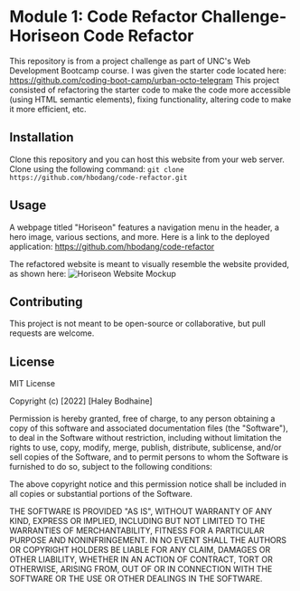 # Module 1: Code Refactor Challenge- Horiseon Code Refactor
This repository is from a project challenge as part of UNC's Web Development Bootcamp course. I was given the starter code located here: https://github.com/coding-boot-camp/urban-octo-telegram This project consisted of refactoring the starter code to make the code more accessible (using HTML semantic elements), fixing functionality, altering code to make it more efficient, etc.

## Installation
Clone this repository and you can host this website from your web server. Clone using the following command:
```git clone https://github.com/hbodang/code-refactor.git```

## Usage
A webpage titled "Horiseon" features a navigation menu in the header, a hero image, various sections, and more. Here is a link to the deployed application: https://github.com/hbodang/code-refactor

The refactored website is meant to visually resemble the website provided, as shown here:
![Horiseon Website Mockup](./assets/images/01-html-css-git-homework-demo.png)

## Contributing
This project is not meant to be open-source or collaborative, but pull requests are welcome.

## License
MIT License

Copyright (c) [2022] [Haley Bodhaine]

Permission is hereby granted, free of charge, to any person obtaining a copy
of this software and associated documentation files (the "Software"), to deal
in the Software without restriction, including without limitation the rights
to use, copy, modify, merge, publish, distribute, sublicense, and/or sell
copies of the Software, and to permit persons to whom the Software is
furnished to do so, subject to the following conditions:

The above copyright notice and this permission notice shall be included in all
copies or substantial portions of the Software.

THE SOFTWARE IS PROVIDED "AS IS", WITHOUT WARRANTY OF ANY KIND, EXPRESS OR
IMPLIED, INCLUDING BUT NOT LIMITED TO THE WARRANTIES OF MERCHANTABILITY,
FITNESS FOR A PARTICULAR PURPOSE AND NONINFRINGEMENT. IN NO EVENT SHALL THE
AUTHORS OR COPYRIGHT HOLDERS BE LIABLE FOR ANY CLAIM, DAMAGES OR OTHER
LIABILITY, WHETHER IN AN ACTION OF CONTRACT, TORT OR OTHERWISE, ARISING FROM,
OUT OF OR IN CONNECTION WITH THE SOFTWARE OR THE USE OR OTHER DEALINGS IN THE
SOFTWARE.